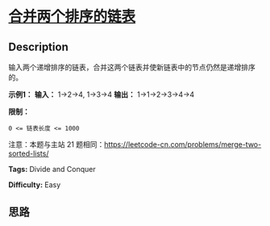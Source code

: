 # [合并两个排序的链表][title]

## Description

输入两个递增排序的链表，合并这两个链表并使新链表中的节点仍然是递增排序的。

**示例1：**
            **输入：** 1->2->4, 1->3->4    **输出：** 1->1->2->3->4->4

**限制：**

`0 <= 链表长度 <= 1000`

注意：本题与主站 21 题相同：<https://leetcode-cn.com/problems/merge-two-sorted-lists/>


**Tags:** Divide and Conquer

**Difficulty:** Easy

## 思路

[title]: https://leetcode-cn.com/problems/he-bing-liang-ge-pai-xu-de-lian-biao-lcof
